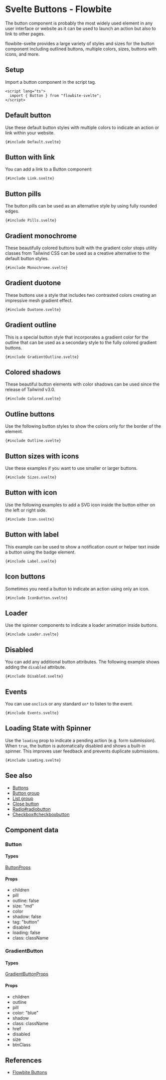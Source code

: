 # Svelte Buttons - Flowbite


The button component is probably the most widely used element in any user interface or website as it can be used to launch an action but also to link to other pages.

flowbite-svelte provides a large variety of styles and sizes for the button component including outlined buttons, multiple colors, sizes, buttons with icons, and more.

## Setup

Import a button component in the script tag.

```svelte
<script lang="ts">
  import { Button } from "flowbite-svelte";
</script>
```

## Default button

Use these default button styles with multiple colors to indicate an action or link within your website.

```svelte
{#include Default.svelte}
```

## Button with link

You can add a link to a Button component:

```svelte
{#include Link.svelte}
```

## Button pills

The button pills can be used as an alternative style by using fully rounded edges.

```svelte
{#include Pills.svelte}
```

## Gradient monochrome

These beautifully colored buttons built with the gradient color stops utility classes from Tailwind CSS can be used as a creative alternative to the default button styles.

```svelte
{#include Monochrome.svelte}
```

## Gradient duotone

These buttons use a style that includes two contrasted colors creating an impressive mesh gradient effect.

```svelte
{#include Duotone.svelte}
```

## Gradient outline

This is a special button style that incorporates a gradient color for the outline that can be used as a secondary style to the fully colored gradient buttons.

```svelte
{#include GradientOutline.svelte}
```

## Colored shadows

These beautiful button elements with color shadows can be used since the release of Tailwind v3.0.

```svelte
{#include Colored.svelte}
```

## Outline buttons

Use the following button styles to show the colors only for the border of the element.

```svelte
{#include Outline.svelte}
```

## Button sizes with icons

Use these examples if you want to use smaller or larger buttons.

```svelte
{#include Sizes.svelte}
```

## Button with icon

Use the following examples to add a SVG icon inside the button either on the left or right side.

```svelte
{#include Icon.svelte}
```

## Button with label

This example can be used to show a notification count or helper text inside a button using the badge element.

```svelte
{#include Label.svelte}
```

## Icon buttons

Sometimes you need a button to indicate an action using only an icon.

```svelte
{#include IconButton.svelte}
```

## Loader

Use the spinner components to indicate a loader animation inside buttons.

```svelte
{#include Loader.svelte}
```

## Disabled

You can add any additional button attributes. The following example shows adding the `disabled` attribute.

```svelte
{#include Disabled.svelte}
```

## Events

You can use `onclick` or any standard `on*` to listen to the event.

```svelte
{#include Events.svelte}
```

## Loading State with Spinner

Use the `loading` prop to indicate a pending action (e.g. form submission). When `true`, the button is automatically disabled and shows a built-in spinner. This improves user feedback and prevents duplicate submissions.

```svelte
{#include Loading.svelte}
```

## See also

- [Buttons](https://flowbite-svelte.com/llm/components/buttons.md)
- [Button group](https://flowbite-svelte.com/llm/components/button-group.md)
- [List group](https://flowbite-svelte.com/llm/components/list-group.md)
- [Close button](https://flowbite-svelte.com/llm/utilities/close-button.md)
- [Radio#radiobutton](https://flowbite-svelte.com/llm/forms/radio#radiobutton.md)
- [Checkbox#checkboxbutton](https://flowbite-svelte.com/llm/forms/checkbox#checkboxbutton.md)

## Component data

### Button

#### Types

[ButtonProps](https://github.com/themesberg/flowbite-svelte/blob/main/src/lib/types.ts#L305)

#### Props

- children
- pill
- outline: false
- size: "md"
- color
- shadow: false
- tag: "button"
- disabled
- loading: false
- class: className

### GradientButton

#### Types

[GradientButtonProps](https://github.com/themesberg/flowbite-svelte/blob/main/src/lib/types.ts#L314)

#### Props

- children
- outline
- pill
- color: "blue"
- shadow
- class: className
- href
- disabled
- size
- btnClass


## References

- [Flowbite Buttons](https://flowbite.com/docs/components/buttons/)


